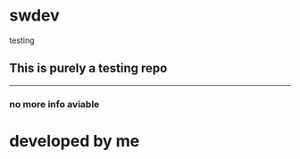 # swdev
testing

## This is purely a testing repo

************************************************

### no more info aviable

# developed by me
